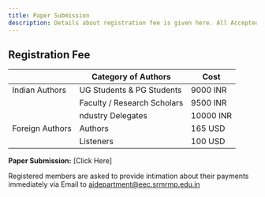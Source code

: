 ```yaml
---
title: Paper Submission
description: Details about registration fee is given here. All Accepted papers will be published in AIP Conference Proceedings.
---
```


## Registration Fee

|                 |Category of Authors          | Cost     |
| --------------- | --------------------------- | -------- |
| Indian Authors  | UG Students & PG Students   | 9000 INR |
|                 |Faculty / Research Scholars  | 9500 INR |
|                 |ndustry Delegates            |10000 INR |
| Foreign Authors | Authors                     | 165 USD  |
|                 |Listeners                    | 100 USD  |

**Paper Submission:** [Click Here]

<div class = "text-center">
<p class = "font-bold"> Registered members are asked to provide intimation about their payments immediately via Email to <u>aidepartment@eec.srmrmp.edu.in</u></p>

<!-- <p class = "underline font-semibold">IVCMASM 2022 is proud to have partnership with AIP Publishing, United States of America.</p>
        <div class="md:flex flex-row space-y-4 md:space-y-0 md:space-x-4 items-center justify-center">
          <img class="h-36 w-auto object-fit mx-auto" alt = "AIP Publishing" src="/icons/1.svg" />
          <img class="h-36 w-auto object-fit mx-auto" alt = "Scopus" src="/icons/2.svg" />
          <img class="h-36 w-auto object-fit mx-auto" alt = "Web of Science" src="/icons/3.svg" />
          <img class="h-36 w-auto object-fit mx-auto" alt = "Google Scholar" src="/icons/4.svg" />
        </div>
</div> -->
